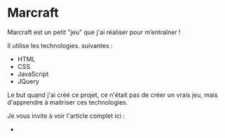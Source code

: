 # Marcraft

Marcraft est un petit "jeu" que j'ai réaliser pour m’entraîner !

Il utilise les technologies. suivantes : 

- HTML
- CSS
- JavaScript
- JQuery

Le but quand j'ai créé ce projet, ce n'était pas de créer un vrais jeu, mais d'apprendre à maitriser ces technologies.

Je vous invite à voir l'article complet ici :

- 

